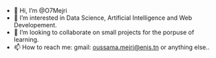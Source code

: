 - 👋 Hi, I’m @O7Mejri
- 👀 I’m interested in Data Science, Artificial Intelligence and Web Developement.
- 💞️ I’m looking to collaborate on small projects for the porpuse of learning.
- 📫 How to reach me: gmail: oussama.mejri@enis.tn or anything else..

<!---
O7Mejri/O7Mejri is a ✨ special ✨ repository because its `README.md` (this file) appears on your GitHub profile.
You can click the Preview link to take a look at your changes.
--->

